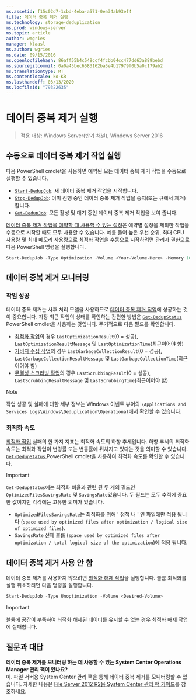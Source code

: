```yaml
---
ms.assetid: f15c02d7-1cbd-4eba-a571-0ea34ab93ef4
title: 데이터 중복 제거 실행
ms.technology: storage-deduplication
ms.prod: windows-server
ms.topic: article
author: wmgries
manager: klaasl
ms.author: wgries
ms.date: 09/15/2016
ms.openlocfilehash: 86aff55b4c548ccf4fcbb04cc477dd63a889bebd
ms.sourcegitcommit: 0a0a45bec6583162ba5e4b17979f0b5a0c179ab2
ms.translationtype: MT
ms.contentlocale: ko-KR
ms.lasthandoff: 03/13/2020
ms.locfileid: "79322635"
---
```

# <a name="running-data-deduplication"></a>데이터 중복 제거 실행

> 적용 대상: Windows Server(반기 채널), Windows Server 2016

## <a id="running-dedup-jobs-manually"></a>수동으로 데이터 중복 제거 작업 실행

다음 PowerShell cmdlet을 사용하면 예약된 모든 데이터 중복 제거 작업을 수동으로 실행할 수 있습니다.
* [`Start-DedupJob`](https://technet.microsoft.com/library/hh848442.aspx): 새 데이터 중복 제거 작업을 시작합니다.
* [`Stop-DedupJob`](https://technet.microsoft.com/library/hh848439.aspx): 이미 진행 중인 데이터 중복 제거 작업을 중지(또는 큐에서 제거)합니다.
* [`Get-DedupJob`](https://technet.microsoft.com/library/hh848452.aspx): 모든 활성 및 대기 중인 데이터 중복 제거 작업을 보여 줍니다.

[데이터 중복 제거 작업을 예약할 때 사용할 수 있는 설정](advanced-settings.md#modifying-job-schedules-available-settings)은 예약별 설정을 제외한 작업을 수동으로 시작할 때도 모두 사용할 수 있습니다. 예를 들어 높은 우선 순위, 최대 CPU 사용량 및 최대 메모리 사용량으로 [최적화](understand.md#job-info-optimization) 작업을 수동으로 시작하려면 관리자 권한으로 다음 PowerShell 명령을 실행합니다.

```PowerShell
Start-DedupJob -Type Optimization -Volume <Your-Volume-Here> -Memory 100 -Cores 100 -Priority High
```

## <a id="monitoring-dedup"></a>데이터 중복 제거 모니터링

### <a id="monitoring-dedup-job-successes"></a>작업 성공

데이터 중복 제거는 사후 처리 모델을 사용하므로 [데이터 중복 제거 작업](understand.md#job-info)에 성공하는 것이 중요합니다. 가장 최근 작업의 상태를 확인하는 간편한 방법은 [`Get-DedupStatus`](https://technet.microsoft.com/library/hh848437.aspx) PowerShell cmdlet을 사용하는 것입니다. 주기적으로 다음 필드를 확인합니다.

* [최적화 작업](understand.md#job-info-optimization)의 경우 `LastOptimizationResult`(0 = 성공), `LastOptimizationResultMessage` 및 `LastOptimizationTime`(최근이어야 함)
* [가비지 수집 작업](understand.md#job-info-gc)의 경우 `LastGarbageCollectionResult`(0 = 성공), `LastGarbageCollectionResultMessage` 및 `LastGarbageCollectionTime`(최근이어야 함)
* [무결성 스크러빙 작업](understand.md#job-info-scrubbing)의 경우 `LastScrubbingResult`(0 = 성공), `LastScrubbingResultMessage` 및 `LastScrubbingTime`(최근이어야 함)

> [!Note]  
> 작업 성공 및 실패에 대한 세부 정보는 Windows 이벤트 뷰어의 `\Applications and Services Logs\Windows\Deduplication\Operational`에서 확인할 수 있습니다.

### <a id="monitoring-dedup-optimization-rates"></a>최적화 속도

[최적화 작업](understand.md#job-info-optimization) 실패의 한 가지 지표는 최적화 속도의 하향 추세입니다. 하향 추세의 최적화 속도는 최적화 작업이 변경률 또는 변동률에 뒤처지고 있다는 것을 의미할 수 있습니다. [`Get-DedupStatus`  ](https://technet.microsoft.com/library/hh848437.aspx) PowerShell cmdlet을 사용하여 최적화 속도를 확인할 수 있습니다.

> [!Important]
> `Get-DedupStatus`에는 최적화 비율과 관련 된 두 개의 필드인 `OptimizedFilesSavingsRate` 및 `SavingsRate`있습니다. 두 필드는 모두 추적에 중요한 값이지만 각각에는 고유한 의미가 있습니다.
> - `OptimizedFilesSavingsRate`는 최적화를 위해 ' 정책 내 ' 인 파일에만 적용 됩니다 (`space used by optimized files after optimization / logical size of optimized files`).
> - `SavingsRate` 전체 볼륨 (`space used by optimized files after optimization / total logical size of the optimization`)에 적용 됩니다.

## <a id="disabling-dedup"></a>데이터 중복 제거 사용 안 함
데이터 중복 제거를 사용하지 않으려면 [최적화 해제 작업](understand.md#job-info-unoptimization)을 실행합니다. 볼륨 최적화를 실행 취소하려면 다음 명령을 실행합니다.

```PowerShell
Start-DedupJob -Type Unoptimization -Volume <Desired-Volume>
```

> [!Important]  
> 볼륨에 공간이 부족하여 최적화 해제된 데이터를 유지할 수 없는 경우 최적화 해제 작업에 실패합니다.

## <a id="faq"></a>질문과 대답
**데이터 중복 제거를 모니터링 하는 데 사용할 수 있는 System Center Operations Manager 관리 팩이 있나요?**  
예. 파일 서버용 System Center 관리 팩을 통해 데이터 중복 제거를 모니터링할 수 있습니다. 자세한 내용은 [File Server 2012 R2용 System Center 관리 팩 가이드](https://download.microsoft.com/download/6/F/7/6F7A33B9-9383-48ED-9252-23C2C8AD1BDA/MPGuide_FileServer2012R2.doc)를 참조하세요.
